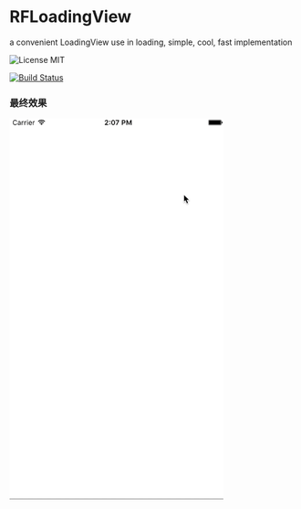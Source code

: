 # RFLoadingView
a convenient  LoadingView use in loading, simple, cool, fast implementation

![License MIT](https://go-shields.herokuapp.com/license-MIT-blue.png)

[![Build Status](https://travis-ci.org/wangruofeng/RFLoadingView.svg?branch=master)](https://travis-ci.org/wangruofeng/RFLoadingView)

### 最终效果


<img src="https://github.com/wangruofeng/RFLoadingView/blob/master/RFLoadingView/RFLoadingView_Demo.gif" width="375" height="667">
